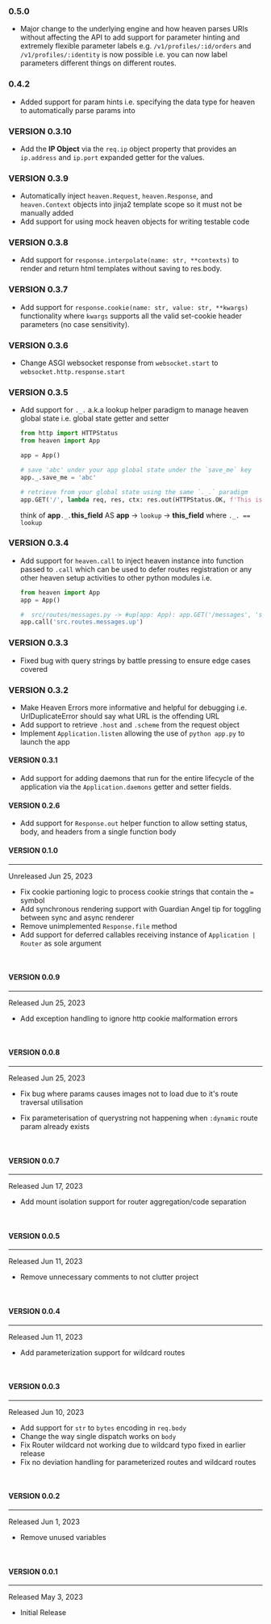 ### 0.5.0
- Major change to the underlying engine and how heaven parses URIs without affecting the API to add support for parameter hinting
    and extremely flexible parameter labels e.g. `/v1/profiles/:id/orders` and `/v1/profiles/:identity` is now possible i.e. you 
    can now label parameters different things on different routes.

### 0.4.2
- Added support for param hints i.e. specifying the data type for heaven to automatically parse params into

### VERSION 0.3.10
- Add the **IP Object** via the `req.ip` object property that provides an `ip.address` and `ip.port` expanded getter for the values.

### VERSION 0.3.9
- Automatically inject `heaven.Request`, `heaven.Response`, and `heaven.Context` objects into jinja2 template scope so it must not be manually added
- Add support for using mock heaven objects for writing testable code

### VERSION 0.3.8
- Add support for `response.interpolate(name: str, **contexts)` to render and return html templates without saving to res.body.

### VERSION 0.3.7
- Add support for `response.cookie(name: str, value: str, **kwargs)` functionality where `kwargs` supports
		all the valid set-cookie header parameters (no case sensitivity).

### VERSION 0.3.6
- Change ASGI websocket response from `websocket.start` to `websocket.http.response.start`

### VERSION 0.3.5
- Add support for `._.` a.k.a lookup helper paradigm to manage heaven global state i.e. global state getter and setter
	```py
	from http import HTTPStatus
	from heaven import App

	app = App()

	# save 'abc' under your app global state under the `save_me` key
	app._.save_me = 'abc'

	# retrieve from your global state using the same `._.` paradigm
	app.GET('/', lambda req, res, ctx: res.out(HTTPStatus.OK, f'This is what you saved: {req.app._.save_me}'))
	```
	think of **app**`._.`**this_field** AS **app** -> `lookup` -> **this_field** where `._. == lookup`

### VERSION 0.3.4
- Add support for `heaven.call` to inject heaven instance into function passed to `.call` which
	can be used to defer routes registration or any other heaven setup activities to other python modules i.e.
	```py
	from heaven import App
	app = App()

	#  src/routes/messages.py -> #up(app: App): app.GET('/messages', 'src.controllers.messages.tables')
	app.call('src.routes.messages.up')
	```

### VERSION 0.3.3
- Fixed bug with query strings by battle pressing to ensure edge cases covered

### VERSION 0.3.2
- Make Heaven Errors more informative and helpful for debugging i.e. UrlDuplicateError should say what URL is the offending URL
- Add support to retrieve `.host` and `.scheme` from the request object
- Implement `Application.listen` allowing the use of `python app.py` to launch the app

#### VERSION 0.3.1

- Add support for adding daemons that run for the entire lifecycle of the application via
	the `Application.daemons` getter and setter fields.


#### VERSION 0.2.6

- Add support for `Response.out` helper function to allow setting status, body, and headers from a single function body


#### VERSION 0.1.0
------------------

Unreleased Jun 25, 2023

- Fix cookie partioning logic to process cookie strings that contain the `=` symbol
- Add synchronous rendering support with Guardian Angel tip for toggling between sync and async renderer
- Remove unimplemented `Response.file` method
- Add support for deferred callables receiving instance of `Application | Router` as sole argument

&nbsp;


#### VERSION 0.0.9
------------------

Released Jun 25, 2023

- Add exception handling to ignore http cookie malformation errors

&nbsp;



#### VERSION 0.0.8
------------------

Released Jun 25, 2023


- Fix bug where params causes images not to load due to it's route traversal utilisation

- Fix parameterisation of querystring not happening when `:dynamic` route param already exists

&nbsp;


#### VERSION 0.0.7
------------------

Released Jun 17, 2023

- Add mount isolation support for router aggregation/code separation

&nbsp;


#### VERSION 0.0.5
------------------

Released Jun 11, 2023

- Remove unnecessary comments to not clutter project

&nbsp;


#### VERSION 0.0.4
------------------

Released Jun 11, 2023

- Add parameterization support for wildcard routes

&nbsp;


#### VERSION 0.0.3
------------------

Released Jun 10, 2023

- Add support for ```str``` to ```bytes``` encoding in ```req.body```
- Change the way single dispatch works on ```body```
- Fix Router wildcard not working due to wildcard typo fixed in earlier release
- Fix no deviation handling for parameterized routes and wildcard routes

&nbsp;


#### VERSION 0.0.2
------------------

Released Jun 1, 2023

- Remove unused variables

&nbsp;


#### VERSION 0.0.1
------------------

Released May 3, 2023

- Initial Release
